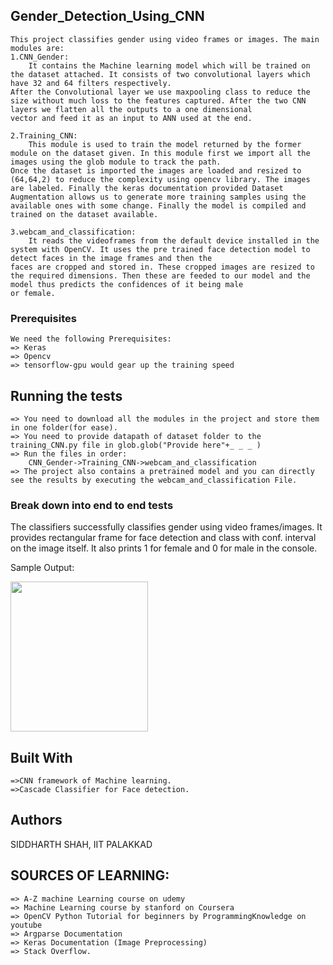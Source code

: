 ## Gender_Detection_Using_CNN

	This project classifies gender using video frames or images. The main modules are:
	1.CNN_Gender:
		It contains the Machine learning model which will be trained on the dataset attached. It consists of two convolutional layers which have 32 and 64 filters respectively.
	After the Convolutional layer we use maxpooling class to reduce the size without much loss to the features captured. After the two CNN layers we flatten all the outputs to a one dimensional
	vector and feed it as an input to ANN used at the end. 
	
	2.Training_CNN:
		This module is used to train the model returned by the former module on the dataset given. In this module first we import all the images using the glob module to track the path.
	Once the dataset is imported the images are loaded and resized to (64,64,2) to reduce the complexity using opencv library. The images are labeled. Finally the keras documentation provided Dataset
	Augmentation allows us to generate more training samples using the available ones with some change. Finally the model is compiled and trained on the dataset available.

	3.webcam_and_classification:
		It reads the videoframes from the default device installed in the system with OpenCV. It uses the pre trained face detection model to detect faces in the image frames and then the
	faces are cropped and stored in. These cropped images are resized to the required dimensions. Then these are feeded to our model and the model thus predicts the confidences of it being male
	or female.  

### Prerequisites
	We need the following Prerequisites:
	=> Keras 
	=> Opencv
	=> tensorflow-gpu would gear up the training speed


## Running the tests

	=> You need to download all the modules in the project and store them in one folder(for ease). 
	=> You need to provide datapath of dataset folder to the training_CNN.py file in glob.glob("Provide here"+_ _ _ )
	=> Run the files in order:
		CNN_Gender->Training_CNN->webcam_and_classification
	=> The project also contains a pretrained model and you can directly see the results by executing the webcam_and_classification File.

### Break down into end to end tests

The classifiers successfully classifies gender using video frames/images. It provides rectangular frame for face detection and class with conf. interval on the image itself. It also prints
1 for female and 0 for male in the console.

Sample Output:
<p>
    <img src="sample_output.png" width="220" height="240" />
</p>

## Built With

	=>CNN framework of Machine learning.
	=>Cascade Classifier for Face detection.


## Authors

SIDDHARTH SHAH, IIT PALAKKAD

## SOURCES OF LEARNING:
	=> A-Z machine Learning course on udemy
	=> Machine Learning course by stanford on Coursera
	=> OpenCV Python Tutorial for beginners by ProgrammingKnowledge on youtube
	=> Argparse Documentation
	=> Keras Documentation (Image Preprocessing)
	=> Stack Overflow.
